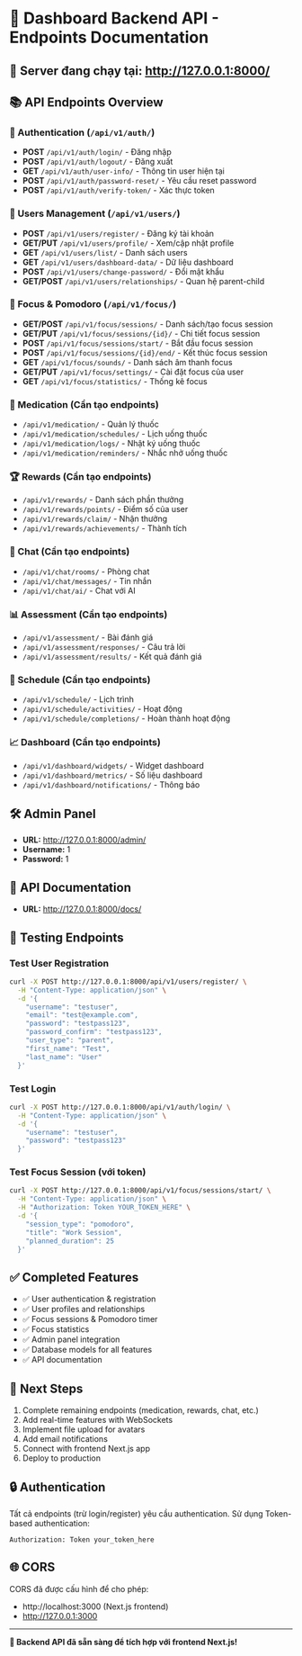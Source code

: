 # 🚀 Dashboard Backend API - Endpoints Documentation

## 🌟 Server đang chạy tại: http://127.0.0.1:8000/

## 📚 API Endpoints Overview

### 🔐 Authentication (`/api/v1/auth/`)
- **POST** `/api/v1/auth/login/` - Đăng nhập
- **POST** `/api/v1/auth/logout/` - Đăng xuất
- **GET** `/api/v1/auth/user-info/` - Thông tin user hiện tại
- **POST** `/api/v1/auth/password-reset/` - Yêu cầu reset password
- **POST** `/api/v1/auth/verify-token/` - Xác thực token

### 👥 Users Management (`/api/v1/users/`)
- **POST** `/api/v1/users/register/` - Đăng ký tài khoản
- **GET/PUT** `/api/v1/users/profile/` - Xem/cập nhật profile
- **GET** `/api/v1/users/list/` - Danh sách users
- **GET** `/api/v1/users/dashboard-data/` - Dữ liệu dashboard
- **POST** `/api/v1/users/change-password/` - Đổi mật khẩu
- **GET/POST** `/api/v1/users/relationships/` - Quan hệ parent-child

### 🎯 Focus & Pomodoro (`/api/v1/focus/`)
- **GET/POST** `/api/v1/focus/sessions/` - Danh sách/tạo focus session
- **GET/PUT** `/api/v1/focus/sessions/{id}/` - Chi tiết focus session
- **POST** `/api/v1/focus/sessions/start/` - Bắt đầu focus session
- **POST** `/api/v1/focus/sessions/{id}/end/` - Kết thúc focus session
- **GET** `/api/v1/focus/sounds/` - Danh sách âm thanh focus
- **GET/PUT** `/api/v1/focus/settings/` - Cài đặt focus của user
- **GET** `/api/v1/focus/statistics/` - Thống kê focus

### 💊 Medication (Cần tạo endpoints)
- `/api/v1/medication/` - Quản lý thuốc
- `/api/v1/medication/schedules/` - Lịch uống thuốc
- `/api/v1/medication/logs/` - Nhật ký uống thuốc
- `/api/v1/medication/reminders/` - Nhắc nhở uống thuốc

### 🏆 Rewards (Cần tạo endpoints)
- `/api/v1/rewards/` - Danh sách phần thưởng
- `/api/v1/rewards/points/` - Điểm số của user
- `/api/v1/rewards/claim/` - Nhận thưởng
- `/api/v1/rewards/achievements/` - Thành tích

### 💬 Chat (Cần tạo endpoints)
- `/api/v1/chat/rooms/` - Phòng chat
- `/api/v1/chat/messages/` - Tin nhắn
- `/api/v1/chat/ai/` - Chat với AI

### 📊 Assessment (Cần tạo endpoints)
- `/api/v1/assessment/` - Bài đánh giá
- `/api/v1/assessment/responses/` - Câu trả lời
- `/api/v1/assessment/results/` - Kết quả đánh giá

### 📅 Schedule (Cần tạo endpoints)
- `/api/v1/schedule/` - Lịch trình
- `/api/v1/schedule/activities/` - Hoạt động
- `/api/v1/schedule/completions/` - Hoàn thành hoạt động

### 📈 Dashboard (Cần tạo endpoints)
- `/api/v1/dashboard/widgets/` - Widget dashboard
- `/api/v1/dashboard/metrics/` - Số liệu dashboard
- `/api/v1/dashboard/notifications/` - Thông báo

## 🛠️ Admin Panel
- **URL:** http://127.0.0.1:8000/admin/
- **Username:** 1
- **Password:** 1

## 📖 API Documentation
- **URL:** http://127.0.0.1:8000/docs/

## 🧪 Testing Endpoints

### Test User Registration
```bash
curl -X POST http://127.0.0.1:8000/api/v1/users/register/ \
  -H "Content-Type: application/json" \
  -d '{
    "username": "testuser",
    "email": "test@example.com",
    "password": "testpass123",
    "password_confirm": "testpass123",
    "user_type": "parent",
    "first_name": "Test",
    "last_name": "User"
  }'
```

### Test Login
```bash
curl -X POST http://127.0.0.1:8000/api/v1/auth/login/ \
  -H "Content-Type: application/json" \
  -d '{
    "username": "testuser",
    "password": "testpass123"
  }'
```

### Test Focus Session (với token)
```bash
curl -X POST http://127.0.0.1:8000/api/v1/focus/sessions/start/ \
  -H "Content-Type: application/json" \
  -H "Authorization: Token YOUR_TOKEN_HERE" \
  -d '{
    "session_type": "pomodoro",
    "title": "Work Session",
    "planned_duration": 25
  }'
```

## ✅ Completed Features
- ✅ User authentication & registration
- ✅ User profiles and relationships
- ✅ Focus sessions & Pomodoro timer
- ✅ Focus statistics
- ✅ Admin panel integration
- ✅ Database models for all features
- ✅ API documentation

## 🔄 Next Steps
1. Complete remaining endpoints (medication, rewards, chat, etc.)
2. Add real-time features with WebSockets
3. Implement file upload for avatars
4. Add email notifications
5. Connect with frontend Next.js app
6. Deploy to production

## 🔒 Authentication
Tất cả endpoints (trừ login/register) yêu cầu authentication.
Sử dụng Token-based authentication:
```
Authorization: Token your_token_here
```

## 🌐 CORS
CORS đã được cấu hình để cho phép:
- http://localhost:3000 (Next.js frontend)
- http://127.0.0.1:3000

---
**🎯 Backend API đã sẵn sàng để tích hợp với frontend Next.js!**
